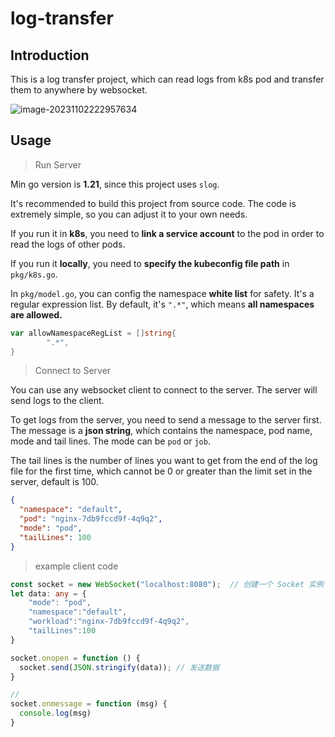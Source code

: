 # log-transfer

## Introduction

This is a log transfer project, which can read logs from k8s pod and transfer them to anywhere by websocket.

![image-20231102222957634](https://wanz-bucket.oss-cn-beijing.aliyuncs.com/typora/image-20231102222957634.png)

## Usage

> Run Server

Min go version is **1.21**, since this project uses `slog`.

It's recommended to build this project from source code. The code is extremely simple, so you can adjust it to your own needs.

If you run it in **k8s**, you need to **link a service account** to the pod in order to read the logs of other pods.

If you run it **locally**, you need to  **specify the kubeconfig file path** in `pkg/k8s.go`.

In `pkg/model.go`, you can config the namespace **white list** for safety. It's a regular expression list. By default, it's `".*"`, which
means **all namespaces are allowed.**

```go
var allowNamespaceRegList = []string{
        ".*",
}
```

> Connect to Server

You can use any websocket client to connect to the server. The server will send logs to the client.

To get logs from the server, you need to send a message to the server first. The message is a **json string**, which contains the namespace, pod name, mode and tail lines. The mode can be `pod` or `job`.

The tail lines is the number of lines you want to get from the end of the log file for the first time, which cannot be 0 or greater than the
limit set in the server, default is 100.

```json
{
  "namespace": "default",
  "pod": "nginx-7db9fccd9f-4q9q2",
  "mode": "pod",
  "tailLines": 100
}
```

> example client code

```typescript
const socket = new WebSocket("localhost:8080");  // 创建一个 Socket 实例
let data: any = {
    "mode": "pod",
    "namespace":"default",
    "workload":"nginx-7db9fccd9f-4q9q2",
    "tailLines":100
}

socket.onopen = function () {
  socket.send(JSON.stringify(data)); // 发送数据
}

// 
socket.onmessage = function (msg) {
  console.log(msg)
}
```